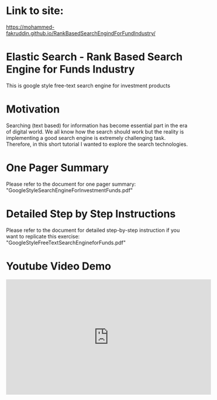# Link to site:

https://mohammed-fakruddin.github.io/RankBasedSearchEngindForFundIndustry/

# Elastic Search - Rank Based Search Engine for Funds Industry
This is google style free-text search engine for investment products
# Motivation
Searching (text based) for information has become essential part in the era of digital world. We all know how the search should work but the reality is implementing a good search engine is extremely challenging task. Therefore, in this short tutorial I wanted to explore the search technologies.​
# One Pager Summary
Please refer to the document for one pager summary: "GoogleStyleSearchEngineForInvestmentFunds.pdf"
# Detailed Step by Step Instructions
Please refer to the document for detailed step-by-step instruction if you want to replicate this exercise: "GoogleStyleFreeTextSearchEngineforFunds.pdf"
# Youtube Video Demo

<iframe width="560" height="315" src="https://www.youtube.com/embed/qZ-eIRxtnXM" frameborder="0" seamless scrolling="no"></iframe>
